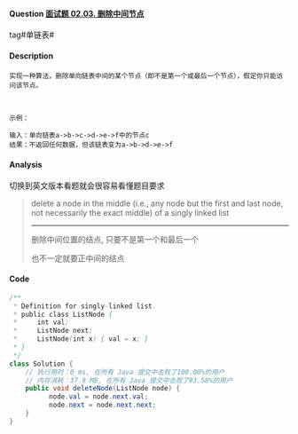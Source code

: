 #### Question [面试题 02.03. 删除中间节点](https://leetcode-cn.com/problems/delete-middle-node-lcci/)

tag#单链表# 



#### Description

```
实现一种算法，删除单向链表中间的某个节点（即不是第一个或最后一个节点），假定你只能访问该节点。

 

示例：

输入：单向链表a->b->c->d->e->f中的节点c
结果：不返回任何数据，但该链表变为a->b->d->e->f

```



#### Analysis

切换到英文版本看题就会很容易看懂题目要求

> delete a node in the middle (i.e., any node but the first and last node, not necessarily the exact middle) of a singly linked list
>
> ------
>
> 删除中间位置的结点, 只要不是第一个和最后一个
>
> 也不一定就要正中间的结点





#### Code

```java
/**
 * Definition for singly-linked list.
 * public class ListNode {
 *     int val;
 *     ListNode next;
 *     ListNode(int x) { val = x; }
 * }
 */
class Solution {
    // 执行用时：0 ms, 在所有 Java 提交中击败了100.00%的用户
    // 内存消耗：37.9 MB, 在所有 Java 提交中击败了93.58%的用户
    public void deleteNode(ListNode node) {
          node.val = node.next.val;
          node.next = node.next.next;      
    }
}
```





